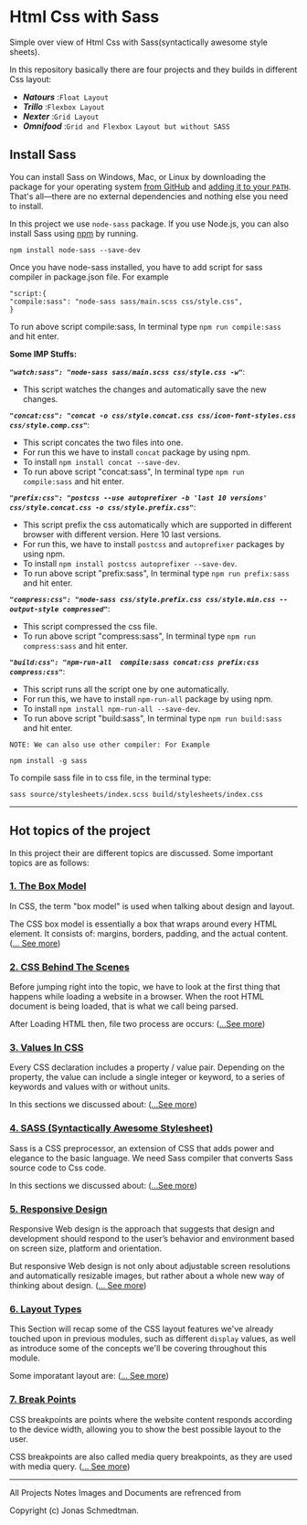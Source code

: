   # Html Css with Sass

  Simple over view of Html Css with Sass(syntactically awesome style sheets).

  In this repository basically there are four projects and they builds in different  Css layout:
  - ***Natours*** :```Float Layout```
  - ***Trillo*** :```Flexbox Layout```
  - ***Nexter*** :```Grid Layout```
  - ***Omnifood*** :```Grid and Flexbox Layout but without SASS```

  ## Install Sass

  You can install Sass on Windows, Mac, or Linux by downloading the package for
  your operating system [from GitHub][] and [adding it to your `PATH`][PATH].
  That's all—there are no external dependencies and nothing else you need to
  install.

  [from GitHub]: https://github.com/sass/dart-sass/releases
  [PATH]: https://katiek2.github.io/path-doc/

  In this project we use ```node-sass``` package. If you use Node.js, you can also install Sass using [npm][] by running.

  [npm]: https://www.npmjs.com/

  ```
  npm install node-sass --save-dev
  ```

  Once you have node-sass installed, you have to add script for sass compiler in package.json file. For example
  ```
  "script:{
  "compile:sass": "node-sass sass/main.scss css/style.css",
  }
  ```
  To run above script compile:sass, In terminal type ```npm run compile:sass``` and hit enter.

  **Some IMP Stuffs:**

  ***```"watch:sass": "node-sass sass/main.scss css/style.css -w"```***: 
  - This script watches the changes and automatically save the new changes.
    
  ***```"concat:css": "concat -o css/style.concat.css css/icon-font-styles.css css/style.comp.css"```***: 
  - This script concates the two files into one.
  - For run this we have to install ```concat``` package  by using npm. 
  - To install ```npm install concat --save-dev```. 
  - To run above script "concat:sass", In terminal type ```npm run compile:sass``` and hit enter.
      
  ***```"prefix:css": "postcss --use autoprefixer -b 'last 10 versions' css/style.concat.css -o css/style.prefix.css"```***:
  - This script prefix the css automatically which are supported in different browser with different version. Here 10 last versions.
  -  For run this, we have to install ```postcss``` and ```autoprefixer``` packages  by using npm.
  -  To install ```npm install postcss autoprefixer --save-dev```. 
  -  To run above script "prefix:sass", In terminal type ```npm run prefix:sass``` and hit enter.
      
  ***```"compress:css": "node-sass css/style.prefix.css css/style.min.css --output-style compressed"```***: 
  - This script compressed the css file. 
  - To run above script "compress:sass", In terminal type ```npm run compress:sass``` and hit enter.
      
      
  ***```"build:css": "npm-run-all  compile:sass concat:css prefix:css compress:css"```***:
  - This script runs all the script one by one automatically.
  - For run this, we have to install ```npm-run-all``` package by using npm. 
  - To install ```npm install npm-run-all --save-dev```. 
  - To run above script "build:sass", In terminal type ```npm run build:sass``` and hit enter. 


  ```NOTE: We can also use other compiler: For Example```
  ```
  npm install -g sass
  ```

  To compile sass file in to css file, in the terminal type:

  ```
  sass source/stylesheets/index.scss build/stylesheets/index.css
  ```
  ---

  ## Hot topics of the project

  In this project their are different topics are discussed. Some important topics are as follows:

  ### [1. The Box Model](git-docs/ModelBox.md)

  In CSS, the term "box model" is used when talking about design and layout.

  The CSS box model is essentially a box that wraps around every HTML element. It consists of: margins, borders, padding, and the actual content. ([... See more](git-docs/ModelBox.md))

  ### [2. CSS Behind The Scenes](git-docs/BehindTheScenes.md)

  Before jumping right into the topic, we have to look at the first thing that happens while loading a website in a browser. When the root HTML document is being loaded, that is what we call being parsed.

  After Loading HTML then, file two process are occurs: ([...See more](git-docs/BehindTheScenes.md))

  ### [3. Values In CSS](git-docs/ValuseInCss.md)

  Every CSS declaration includes a property / value pair. Depending on the property, the value can include a single integer or keyword, to a series of keywords and values with or without units.

  In this sections we discussed about: ([...See more](git-docs/ValuseInCss.md))

  ### [4. SASS (Syntactically Awesome Stylesheet)](git-docs/Sass.md)

  Sass is a CSS preprocessor, an extension of CSS that adds power and elegance to the basic language. We need Sass compiler that converts Sass source code to Css code. 

  In this sections we discussed about: ([...See more](git-docs/Sass.md))

  ### [5. Responsive Design](git-docs/Responsive.md)

  Responsive Web design is the approach that suggests that design and development should respond to the user’s behavior and environment based on screen size, platform and orientation.

  But responsive Web design is not only about adjustable screen resolutions and automatically resizable images, but rather about a whole new way of thinking about design.  ([... See more](git-docs/Responsive.md))
    
  ### [6. Layout Types](git-docs/Layouts.md)
    
This Section will recap some of the CSS layout features we've already touched upon in previous modules, such as different ```display``` values, as well as introduce some of the concepts we'll be covering throughout this module.
    
Some imporatant layout are: ([... See more](git-docs/Layouts.md))
    
  ### [7. Break Points](git-docs/BreakPoints.md)
    
  CSS breakpoints are points where the website content responds according to the device width, allowing you to show the best possible layout to the user.

  CSS breakpoints are also called media query breakpoints, as they are used with media query. ([... See more](git-docs/BreakPoints.md))

  ---


All Projects Notes Images and  Documents are refrenced from

Copyright (c) Jonas Schmedtman.


